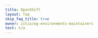 ```yaml
---
title: OpenShift
layout: faq
skip_faq_title: true
owner: istio/wg-environments-maintainers
test: n/a
---
```

